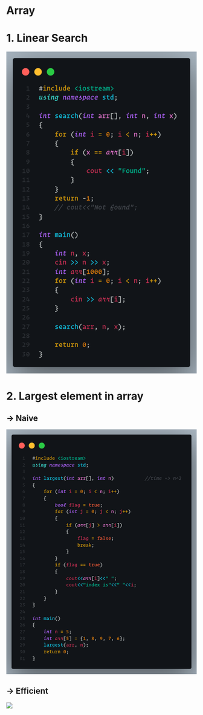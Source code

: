 # Array

# 1. Linear Search
<img src="img/1.png">


# 2. Largest element in array

## -> Naive
<img src="img/2.png">

## -> Efficient
<img src="img/">
